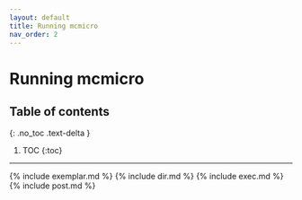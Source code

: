 ```yaml
---
layout: default
title: Running mcmicro
nav_order: 2
---
```


# Running mcmicro

## Table of contents
{: .no_toc .text-delta }

1. TOC
{:toc}
---

{% include exemplar.md %}
{% include dir.md %}
{% include exec.md %}
{% include post.md %}
